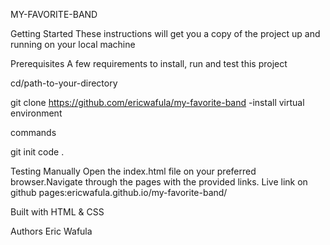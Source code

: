 MY-FAVORITE-BAND

Getting Started
These instructions will get you a copy of the project up and running on your local machine

Prerequisites
A few requirements to install, run and test this project

cd/path-to-your-directory

git clone https://github.com/ericwafula/my-favorite-band -install virtual environment

commands

git init
code .

Testing Manually
Open the index.html file on your preferred browser.Navigate through the pages with the provided links. Live link on github pages:ericwafula.github.io/my-favorite-band/

Built with HTML & CSS

Authors
Eric Wafula
